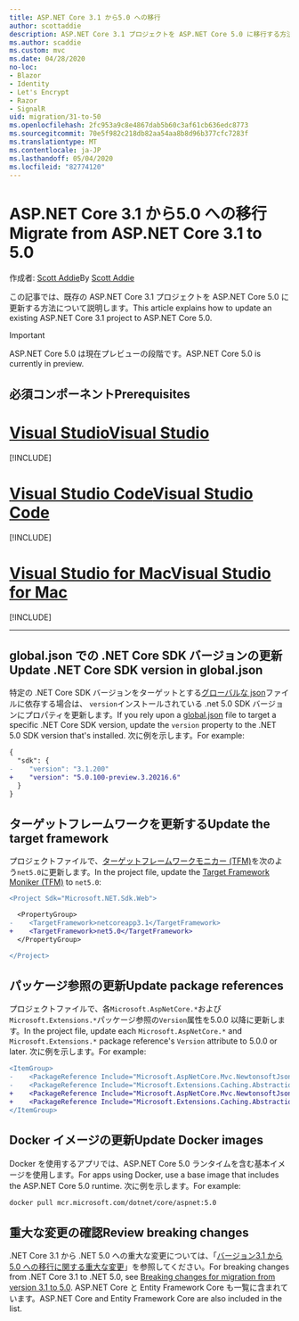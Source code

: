 ```yaml
---
title: ASP.NET Core 3.1 から5.0 への移行
author: scottaddie
description: ASP.NET Core 3.1 プロジェクトを ASP.NET Core 5.0 に移行する方法について説明します。
ms.author: scaddie
ms.custom: mvc
ms.date: 04/28/2020
no-loc:
- Blazor
- Identity
- Let's Encrypt
- Razor
- SignalR
uid: migration/31-to-50
ms.openlocfilehash: 2fc953a9c8e4867dab5b60c3af61cb636edc8773
ms.sourcegitcommit: 70e5f982c218db82aa54aa8b8d96b377cfc7283f
ms.translationtype: MT
ms.contentlocale: ja-JP
ms.lasthandoff: 05/04/2020
ms.locfileid: "82774120"
---
```

# <a name="migrate-from-aspnet-core-31-to-50"></a><span data-ttu-id="c46e9-103">ASP.NET Core 3.1 から5.0 への移行</span><span class="sxs-lookup"><span data-stu-id="c46e9-103">Migrate from ASP.NET Core 3.1 to 5.0</span></span>

<span data-ttu-id="c46e9-104">作成者: [Scott Addie](https://github.com/scottaddie)</span><span class="sxs-lookup"><span data-stu-id="c46e9-104">By [Scott Addie](https://github.com/scottaddie)</span></span>

<span data-ttu-id="c46e9-105">この記事では、既存の ASP.NET Core 3.1 プロジェクトを ASP.NET Core 5.0 に更新する方法について説明します。</span><span class="sxs-lookup"><span data-stu-id="c46e9-105">This article explains how to update an existing ASP.NET Core 3.1 project to ASP.NET Core 5.0.</span></span>

> [!IMPORTANT]
> <span data-ttu-id="c46e9-106">ASP.NET Core 5.0 は現在プレビューの段階です。</span><span class="sxs-lookup"><span data-stu-id="c46e9-106">ASP.NET Core 5.0 is currently in preview.</span></span>

## <a name="prerequisites"></a><span data-ttu-id="c46e9-107">必須コンポーネント</span><span class="sxs-lookup"><span data-stu-id="c46e9-107">Prerequisites</span></span>

# <a name="visual-studio"></a>[<span data-ttu-id="c46e9-108">Visual Studio</span><span class="sxs-lookup"><span data-stu-id="c46e9-108">Visual Studio</span></span>](#tab/visual-studio)

[!INCLUDE[](~/includes/net-core-prereqs-vs-5.0.md)]

# <a name="visual-studio-code"></a>[<span data-ttu-id="c46e9-109">Visual Studio Code</span><span class="sxs-lookup"><span data-stu-id="c46e9-109">Visual Studio Code</span></span>](#tab/visual-studio-code)

[!INCLUDE[](~/includes/net-core-prereqs-vsc-5.0.md)]

# <a name="visual-studio-for-mac"></a>[<span data-ttu-id="c46e9-110">Visual Studio for Mac</span><span class="sxs-lookup"><span data-stu-id="c46e9-110">Visual Studio for Mac</span></span>](#tab/visual-studio-mac)

[!INCLUDE[](~/includes/net-core-prereqs-mac-5.0.md)]

---

## <a name="update-net-core-sdk-version-in-globaljson"></a><span data-ttu-id="c46e9-111">global.json での .NET Core SDK バージョンの更新</span><span class="sxs-lookup"><span data-stu-id="c46e9-111">Update .NET Core SDK version in global.json</span></span>

<span data-ttu-id="c46e9-112">特定の .NET Core SDK バージョンをターゲットとする[グローバルな json](/dotnet/core/tools/global-json)ファイルに依存する場合は、 `version`インストールされている .net 5.0 SDK バージョンにプロパティを更新します。</span><span class="sxs-lookup"><span data-stu-id="c46e9-112">If you rely upon a [global.json](/dotnet/core/tools/global-json) file to target a specific .NET Core SDK version, update the `version` property to the .NET 5.0 SDK version that's installed.</span></span> <span data-ttu-id="c46e9-113">次に例を示します。</span><span class="sxs-lookup"><span data-stu-id="c46e9-113">For example:</span></span>

```diff
{
  "sdk": {
-    "version": "3.1.200"
+    "version": "5.0.100-preview.3.20216.6"
  }
}
```

## <a name="update-the-target-framework"></a><span data-ttu-id="c46e9-114">ターゲットフレームワークを更新する</span><span class="sxs-lookup"><span data-stu-id="c46e9-114">Update the target framework</span></span>

<span data-ttu-id="c46e9-115">プロジェクトファイルで、[ターゲットフレームワークモニカー (TFM)](/dotnet/standard/frameworks)を次のよう`net5.0`に更新します。</span><span class="sxs-lookup"><span data-stu-id="c46e9-115">In the project file, update the [Target Framework Moniker (TFM)](/dotnet/standard/frameworks) to `net5.0`:</span></span>

```diff
<Project Sdk="Microsoft.NET.Sdk.Web">

  <PropertyGroup>
-    <TargetFramework>netcoreapp3.1</TargetFramework>
+    <TargetFramework>net5.0</TargetFramework>
  </PropertyGroup>

</Project>
```

## <a name="update-package-references"></a><span data-ttu-id="c46e9-116">パッケージ参照の更新</span><span class="sxs-lookup"><span data-stu-id="c46e9-116">Update package references</span></span>

<span data-ttu-id="c46e9-117">プロジェクトファイルで、各`Microsoft.AspNetCore.*`および`Microsoft.Extensions.*`パッケージ参照の`Version`属性を5.0.0 以降に更新します。</span><span class="sxs-lookup"><span data-stu-id="c46e9-117">In the project file, update each `Microsoft.AspNetCore.*` and `Microsoft.Extensions.*` package reference's `Version` attribute to 5.0.0 or later.</span></span> <span data-ttu-id="c46e9-118">次に例を示します。</span><span class="sxs-lookup"><span data-stu-id="c46e9-118">For example:</span></span>

```diff
<ItemGroup>
-    <PackageReference Include="Microsoft.AspNetCore.Mvc.NewtonsoftJson" Version="3.1.2" />
-    <PackageReference Include="Microsoft.Extensions.Caching.Abstractions" Version="3.1.2" />
+    <PackageReference Include="Microsoft.AspNetCore.Mvc.NewtonsoftJson" Version="5.0.0-preview.3.20215.14" />
+    <PackageReference Include="Microsoft.Extensions.Caching.Abstractions" Version="5.0.0-preview.3.20215.2" />
</ItemGroup>
```

## <a name="update-docker-images"></a><span data-ttu-id="c46e9-119">Docker イメージの更新</span><span class="sxs-lookup"><span data-stu-id="c46e9-119">Update Docker images</span></span>

<span data-ttu-id="c46e9-120">Docker を使用するアプリでは、ASP.NET Core 5.0 ランタイムを含む基本イメージを使用します。</span><span class="sxs-lookup"><span data-stu-id="c46e9-120">For apps using Docker, use a base image that includes the ASP.NET Core 5.0 runtime.</span></span> <span data-ttu-id="c46e9-121">次に例を示します。</span><span class="sxs-lookup"><span data-stu-id="c46e9-121">For example:</span></span>

```bash
docker pull mcr.microsoft.com/dotnet/core/aspnet:5.0
```

## <a name="review-breaking-changes"></a><span data-ttu-id="c46e9-122">重大な変更の確認</span><span class="sxs-lookup"><span data-stu-id="c46e9-122">Review breaking changes</span></span>

<span data-ttu-id="c46e9-123">.NET Core 3.1 から .NET 5.0 への重大な変更については、「[バージョン3.1 から5.0 への移行に関する重大な変更](/dotnet/core/compatibility/3.1-5.0)」を参照してください。</span><span class="sxs-lookup"><span data-stu-id="c46e9-123">For breaking changes from .NET Core 3.1 to .NET 5.0, see [Breaking changes for migration from version 3.1 to 5.0](/dotnet/core/compatibility/3.1-5.0).</span></span> <span data-ttu-id="c46e9-124">ASP.NET Core と Entity Framework Core も一覧に含まれています。</span><span class="sxs-lookup"><span data-stu-id="c46e9-124">ASP.NET Core and Entity Framework Core are also included in the list.</span></span>
